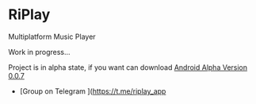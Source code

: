 # RiPlay
Multiplatform Music Player

Work in progress...

Project is in alpha state, if you want can download [Android Alpha Version 0.0.7](https://raw.githubusercontent.com/fast4x/RiPlay/main/RiPlay-full-release-0.0.7-alpha.apk)

- [Group on Telegram ](https://t.me/riplay_app

